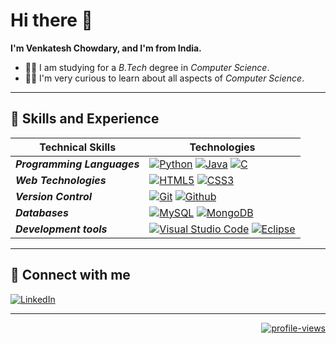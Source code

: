 ﻿# **Hi there :wave:&nbsp;**

**I'm Venkatesh Chowdary, and I'm from India.**

- 👨‍🎓 I am studying for a _B.Tech_ degree in _Computer Science_.
- 👨‍💻 I'm very curious to learn about all aspects of _Computer Science_.

---

## :dart:&nbsp;**Skills and Experience**

| Technical Skills            | Technologies                                                                                                                                                                                                                                                                                                                                                                                                                                           |
| --------------------------- | ------------------------------------------------------------------------------------------------------------------------------------------------------------------------------------------------------------------------------------------------------------------------------------------------------------------------------------------------------------------------------------------------------------------------------------------------------ |
| **_Programming Languages_** | [![Python](https://img.shields.io/badge/Python-3776AB?style=for-the-badge&logo=python&logoColor=white)](https://www.python.org/) [![Java](https://img.shields.io/badge/Java-ED8B00?style=for-the-badge&logo=java&logoColor=white)](https://www.oracle.com/java/technologies/javase-downloads.html) [![C](https://img.shields.io/badge/C-00599C?style=for-the-badge&logo=c&logoColor=white)](https://visualstudio.microsoft.com/vs/features/cplusplus/) |
| **_Web Technologies_**      | [![HTML5](https://img.shields.io/badge/HTML5-E34F26?style=for-the-badge&logo=html5&logoColor=white)](https://developer.mozilla.org/en-US/docs/Web/Guide/HTML/HTML5) [![CSS3](https://img.shields.io/badge/CSS3-264de4?style=for-the-badge&logo=css3&logoColor=white)](https://developer.mozilla.org/en-US/docs/Web/CSS)                                                                                                                                |                                                                                                                                                 |
| **_Version Control_**       | [![Git](https://img.shields.io/badge/git-F05032?style=for-the-badge&logo=git&logoColor=white)](https://git-scm.com/) [![Github](https://img.shields.io/badge/github-181717?style=for-the-badge&logo=github&logoColor=white)](https://github.com/)                                                                                                                                                                                                      |
| **_Databases_**             | [![MySQL](https://img.shields.io/badge/mysql-4479A1?style=for-the-badge&logo=mysql&logoColor=white)](https://www.mysql.com/) [![MongoDB](https://img.shields.io/badge/mongodb-47A248?style=for-the-badge&logo=mongodb&logoColor=white)](https://www.mongodb.com/)                                                                                                                                                                                      |
| **_Development tools_**     | [![Visual Studio Code](https://img.shields.io/badge/visual_studio_code-007ACC?style=for-the-badge&logo=visualstudiocode&logoColor=white)](https://code.visualstudio.com/) [![Eclipse](https://img.shields.io/badge/eclipse-2C2255?style=for-the-badge&logo=eclipseide&logoColor=white)](https://www.eclipse.org/)                                                                                                                                      |

---

## :handshake:&nbsp;**Connect with me**

[![LinkedIn](https://img.shields.io/badge/LinkedIn-0077B5?style=flat-square&logo=linkedin&logoColor=white)](https://www.linkedin.com/in/m-venkatesh-390578244/)

---

<div align = right>

[![profile-views](https://komarev.com/ghpvc/?username=pkshetty15&style=for-the-badge)](https://github.com/venky1219)

</div>